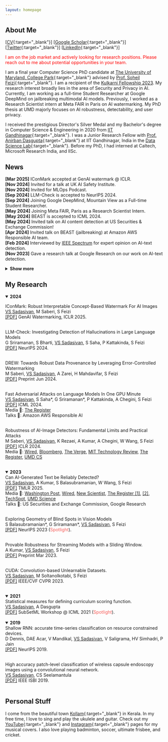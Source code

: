 ```yaml
---
layout: homepage
---
```


## About Me

[[CV](https://vinusankars.github.io/assets/docs/Curriculum_Vitae_Public.pdf){:target="_blank"}] [[Google Scholar](https://scholar.google.com/citations?user=y1IKIw0AAAAJ&hl=en&oi=ao){:target="_blank"}] [[Twitter](https://twitter.com/imVinusankars){:target="_blank"}] [[LinkedIn](https://www.linkedin.com/in/vinusankars){:target="_blank"}] 

<span style="color:red">I am on the job market and actively looking for research positions. Please reach out to me about potential opportunities in your team.</span>

I am a final year Computer Science PhD candidate at [The University of Maryland, College Park](https://www.cs.umd.edu/people/vinu){:target="_blank"} advised by [Prof. Soheil Feizi](https://www.cs.umd.edu/~sfeizi/){:target="_blank"}. 
I am a recipient of the [Kulkarni Fellowship 2023](https://www.cs.umd.edu/article/2023/06/graduate-student-vinu-sankar-sadasivan-receives-kulkarni-foundation-summer-research).
My research interest broadly lies in the area of Security and Privacy in AI. 
Currently, I am working as a full-time Student Researcher at Google DeepMind on jailbreaking multimodal AI models.
Previously, I worked as a Research Scientist intern at Meta FAIR in Paris on AI watermarking.
My PhD thesis at UMD majorly focuses on AI robustness, detectability, and user privacy.
 
I received the prestigious Director's Silver Medal and my Bachelor's degree in Computer Science & Engineering in 2020 from [IIT Gandhinagar](https://www.iitgn.ac.in/){:target="_blank"}. 
I was a Junior Research Fellow with [Prof. Anirban Dasgupta](https://labs.iitgn.ac.in/datascience/anirban-dasgupta/){:target="_blank"} at IIT Gandhinagar, India in the [Data Science Lab](https://labs.iitgn.ac.in/datascience/){:target="_blank"}. 
Before my PhD, I had interned at Caltech, Microsoft Research India, and IISc. 

## News

**[Mar 2025]** IConMark accepted at GenAI watermark @ ICLR. <br>
**[Nov 2024]** Invited for a talk at UK AI Safety Institute.<br>
**[Nov 2024]** Invited for MLOps Podcast.<br>
**[Sep 2024]** LLM-Check is accepted to NeurIPS 2024.<br>
**[Sep 2024]** Joining Google DeepMind, Mountain View as a Full-time Student Researcher.<br>
**[May 2024]** Joining Meta FAIR, Paris as a Research Scientist Intern.<br>
**[May 2024]** BEAST is accepted to ICML 2024.<br>
**[May 2024]** Invited talk on AI content detection at US Securities & Exchange Commission!<br>
**[Apr 2024]** Invited talk on BEAST (jailbreaking) at Amazon AWS Responsible AI team.<br>
**[Feb 2024]** Interviewed by <a href="https://spectrum.ieee.org/ai-detection">IEEE Spectrum</a> for expert opinion on AI-text detection.<br>
**[Nov 2023]** Gave a research talk at Google Research on our work on AI-text detection.<br> 

<details>
<summary> <b> Show more </b> </summary>
<p>
<b></b>[Oct 2023]</b> Our work on limitations of AI-image detectors is featured in Wired!<br>
<b>[Jun 2023]</b> I am awarded the Kulkarni Summer Research Fellowship for 2023!<br>
<b>[Jun 2023]</b> Interviewed by <a href="https://www.newscientist.com/article/2378706-ais-will-become-useless-if-they-keep-learning-from-other-ais/">New Scientist</a> for expert opinion on <a href="https://arxiv.org/abs/2305.17493">model collapse</a>.<br>
<b>[Jun 2023]</b> Our work on hardness of AI-detectors is featured in Washington Post!<br>
<b>[Apr 2023]</b> Recognized as <a href="https://blog.iclr.cc/tag/awards/">notable reviewer</a> at ICLR 2023.<br>
<b>[Mar 2023]</b> Our work on hardness of AI-detectors is featured in New Scientist!<br>
<b>[Mar 2023]</b> Our work on hardness of AI-detectors is featured in The Register!<br>
<b>[Mar 2023]</b> CUDA is on arXiv.<br>
<b>[Feb 2023]</b> CUDA accepted at CVPR 2023.<br>
<b>[Nov 2022]</b> Reviewer for ICLR 2023.<br>
<b>[Jul 2022]</b> Reviewer for NeurIPS 2022.<br>
<b>[Aug 2021]</b> Excited to join UMD CS for my PhD.<br>
<b>[Jun 2021]</b> Curriculum learning work accepted (spotlight) at SubSetML, ICML 2021.<br>
<b>[Feb 2021]</b> Curriculum learning work preprint now available on arXiv.<br>
<b>[Feb 2021]</b> Reviewer for ICML 2021.<br>
<b>[Sep 2020]</b> Received cash award for CS publication from IIT Gandhinagar.<br>
<b>[Aug 2020]</b> Started working as JRF at IIT Gandhinagar.<br>
<b>[Aug 2020]</b> Received the Director's Silver Medal and B.Tech in CSE.<br>
<b>[Sep 2019]</b> Special mention for poster at UGRC 2019 at IIT Gandhinagar for work at Caltech.<br>
<b>[Sep 2019]</b> Work on Shallow RNN accepted at NeurIPS 2019.<br>
<b>[May 2019]</b> Started working as undergraduate research fellow at Caltech.<br>
<b>[Feb 2019]</b> Work on endoscopy abnormality classification accepted at IEEE ISBI 2019.<br>
<b>[Jan 2019]</b> Started working as research intern at MSR India.<br>
<b>[Nov 2018]</b> Received Caltech's SURF for summer 2019.<br>
<b>[May 2017]</b> Started working as research intern at IISc Bangalore.<br>
</p>
</details><p/>

## My Research

<details open>
  <summary><b>2024</b></summary>

  IConMark: Robust Interpretable Concept-Based Watermark For AI Images<br>
  <u>VS Sadasivan</u>, M Saberi, S Feizi<br>
  <a href="#" target="_blank">[PDF]</a> GenAI Watermarking, ICLR 2025.<!-- <span style="color:#F75D59">Media coverage</span>: -->
  <br><br>

  LLM-Check: Investigating Detection of Hallucinations in Large Language Models<br>
  G Sriramanan, S Bharti, <u>VS Sadasivan</u>, S Saha, P Kattakinda, S Feizi<br>
  <a href="https://openreview.net/pdf?id=LYx4w3CAgy" target="_blank">[PDF]</a> NeurIPS 2024.<!-- <span style="color:#F75D59">Media coverage</span>: -->
  <br><br>

  DREW: Towards Robust Data Provenance by Leveraging Error-Controlled Watermarking<br>
  M Saberi, <u>VS Sadasivan</u>, A Zarei, H Mahdavifar, S Feizi<br>
  <a href="https://arxiv.org/abs/2406.02836" target="_blank">[PDF]</a> Preprint Jun 2024.  <!-- <span style="color:#F75D59">Media coverage</span>: -->
  <br><br>

  Fast Adversarial Attacks on Language Models In One GPU Minute<br>
  <u>VS Sadasivan</u>, S Saha*, G Sriramanan*, P Kattakinda, A Chegini, S Feizi<br>
  <a href="https://arxiv.org/abs/2402.15570" target="_blank">[PDF]</a> ICML 2024.<br/>  <!-- <span style="color:#F75D59">Media coverage</span>: -->
  Media 📢: 
  <a href="https://www.theregister.com/2024/02/28/beast_llm_adversarial_prompt_injection_attack/" target="_blank">The Register</a>
  <br>  <!-- <span style="color:#F75D59">Talks</span>: -->
  Talks 🎤: 
  Amazon AWS Responsible AI
  <br><br>

 Robustness of AI-Image Detectors: Fundamental Limits and Practical Attacks<br>
 M Saberi, <u>VS Sadasivan</u>, K Rezaei, A Kumar, A Chegini, W Wang, S Feizi<br>
 <a href="https://arxiv.org/abs/2310.00076" target="_blank">[PDF]</a> ICLR 2024.<br/>
 Media 📢: 
 <a href="https://www.wired.com/story/artificial-intelligence-watermarking-issues/" target="_blank">Wired</a>,
 <a href="https://www.bloomberg.com/news/newsletters/2023-11-06/biden-ai-executive-order-shows-urgency-of-deepfakes?cmpid=BBD110623_TECH&utm_medium=email&utm_source=newsletter&utm_term=231106&utm_campaign=tech" target="_blank">Bloomberg</a>,
 <a href="https://www.theverge.com/2023/10/31/23940626/artificial-intelligence-ai-digital-watermarks-biden-executive-order" target="_blank">The Verge</a>,
 <a href="https://www.technologyreview.com/2023/11/06/1082996/the-inside-scoop-on-watermarking-and-content-authentication/" target="_blank">MIT Technology Review</a>,
 <a href="https://www.theregister.com/2023/10/02/watermarking_security_checks/" target="_blank">The Register</a>,
 <a href="https://www.cs.umd.edu/article/2023/11/watermarks-aren%E2%80%99t-silver-bullet-ai-misinformation" target="_blank">UMD&nbsp;CS</a>
 <br><br>

</details>

<details open>
  <summary><b>2023</b></summary>
Can AI-Generated Text be Reliably Detected?<br>
 <u>VS Sadasivan</u>, A Kumar, S Balasubramanian, W Wang, S Feizi<br>
 <a href="https://arxiv.org/abs/2303.11156" target="_blank">[PDF]</a> TMLR 2025.<br/>
 Media 📢: 
 <a href="https://www.washingtonpost.com/technology/2023/06/02/turnitin-ai-cheating-detector-accuracy/" target="_blank">Washington Post</a>,
 <a href="https://www.wired.com/story/ai-detection-chat-gpt-college-students/" target="_blank">Wired</a>,
 <a href="https://www.newscientist.com/article/2366824-reliably-detecting-ai-generated-text-is-mathematically-impossible/" target="_blank">New Scientist</a>,
 <a href="https://www.theregister.com/2023/03/21/detecting_ai_generated_text/" target="_blank">The Register [1]</a>,
 <a href="https://www.theregister.com/2023/05/17/university_chatgpt_grades/" target="_blank">[2]</a>,
 <a href="https://www.techspot.com/news/98031-reliable-detection-ai-generated-text-impossible-new-study.html" target="_blank">TechSpot</a>,
 <a href="https://cmns.umd.edu/news-events/news/ai-generated-content-actually-detectable" target="_blank">UMD&nbsp;Science</a>
 <br>
 Talks 🎤: 
 US Securities and Exchange Commission, Google Research
 <br><br>
 

Exploring Geometry of Blind Spots in Vision Models<br>
S Balasubramanian*, G Sriramanan*, <u>VS Sadasivan</u>, S Feizi<br>
 <a href="https://arxiv.org/abs/2310.19889" target="_blank">[PDF]</a> NeurIPS 2023 (<span style="color:#F75D59">Spotlight</span>).<br><br>
 
 
Provable Robustness for Streaming Models with a Sliding Window.<br>
 A Kumar, <u>VS Sadasivan</u>, S Feizi<br>
 <a href="https://arxiv.org/abs/2303.16308" target="_blank">[PDF]</a> Preprint Mar 2023.<br><br>

 
 CUDA: Convolution-based Unlearnable Datasets.<br>
 <u>VS Sadasivan</u>, M Soltanolkotabi, S Feizi<br>
 <a href="https://arxiv.org/abs/2303.04278" target="_blank">[PDF]</a> IEEE/CVF CVPR 2023.<br><br>
</details>

<details open>
  <summary><b>2021</b></summary>
Statistical measures for defining curriculum scoring function.<br>
 <u>VS Sadasivan</u>, A Dasgupta<br>
 <a href="https://arxiv.org/abs/2103.00147" target="_blank">[PDF]</a> SubSetML Workshop @ ICML 2021 (<span style="color:#F75D59">Spotlight</span>).<br><br>
</details>

<details open>
 <summary><b>2019</b></summary>
Shallow RNN: accurate time-series classification on resource constrained devices.<br>
 D Dennis, DAE Acar, V Mandikal, <u>VS Sadasivan</u>, V Saligrama, HV Simhadri, P Jain<br>
<a href="http://papers.nips.cc/paper/9451-shallow-rnn-accurate-time-series-classification-on-resource-constrained-devices.pdf" target="_blank">[PDF]</a> NeurIPS 2019.<br><br>
 
High accuracy patch-level classification of wireless capsule endoscopy images using a convolutional neural network.<br>
 <u>VS Sadasivan</u>, CS Seelamantula<br>
<a href="https://ieeexplore.ieee.org/abstract/document/8759324/" target="_blank">[PDF]</a> IEEE ISBI 2019.<br><br>
</details>
<p/>


## Personal Stuff

I come from the beautiful town [Kollam](https://en.wikipedia.org/wiki/Kollam){:target="_blank"} in Kerala. In my free time, I love to sing and play the ukulele and guitar. Check out my [YouTube](https://www.youtube.com/channel/UCqtXUoA6m6mDXuoHyMy31PQ){:target="_blank"} and [Instagram](https://www.instagram.com/vinusankars/){:target="_blank"} pages for my musical covers. I also love playing badminton, soccer, ultimate frisbee, and cricket. 
